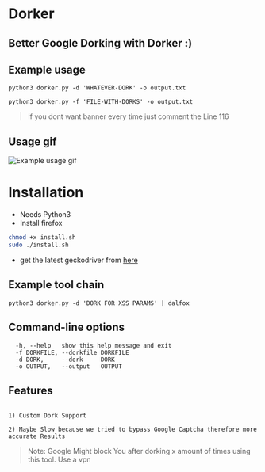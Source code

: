 # Dorker

## Better Google Dorking with Dorker :) 


## Example usage

```
python3 dorker.py -d 'WHATEVER-DORK' -o output.txt

python3 dorker.py -f 'FILE-WITH-DORKS' -o output.txt
```

> If you dont want banner every time just comment the Line 116

## Usage gif

![Example usage gif](dorker.gif)

# Installation

* Needs Python3
* Install firefox

```bash
chmod +x install.sh
sudo ./install.sh
```
* get the latest geckodriver from [here](https://github.com/mozilla/geckodriver/releases)

## Example tool chain

```
python3 dorker.py -d 'DORK FOR XSS PARAMS' | dalfox

```

## Command-line options

```
  -h, --help   show this help message and exit
  -f DORKFILE, --dorkfile DORKFILE
  -d DORK,     --dork     DORK
  -o OUTPUT,   --output   OUTPUT
```

## Features

```

1) Custom Dork Support

2) Maybe Slow because we tried to bypass Google Captcha therefore more accurate Results

```

> Note: Google Might block You after dorking x amount of times using this tool. Use a vpn
